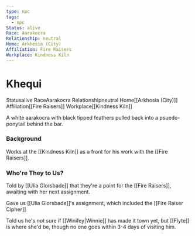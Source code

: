 ```yaml
---
type: npc
tags:
  - npc
Status: alive
Race: Aarakocra
Relationship: neutral
Home: Arkhosia (City)
Affiliation: Fire Raisers
Workplace: Kindness Kiln
---
```


# Khequi
<span class="dataview inline-field"><span class="inline-field-key">Status</span><span class="inline-field-value">alive</span></span>
<span class="dataview inline-field"><span class="inline-field-key">Race</span><span class="inline-field-value">Aarakocra</span></span>
<span class="dataview inline-field"><span class="inline-field-key">Relationship</span><span class="inline-field-value">neutral</span></span>
<span class="dataview inline-field"><span class="inline-field-key">Home</span><span class="inline-field-value">[[Arkhosia (City)]]</span></span>
<span class="dataview inline-field"><span class="inline-field-key">Affiliation</span><span class="inline-field-value">[[Fire Raisers]]</span></span>
<span class="dataview inline-field"><span class="inline-field-key">Workplace</span><span class="inline-field-value">[[Kindness Kiln]]</span></span>

A white aarakocra with black tipped feathers pulled back into a psuedo-ponytail behind the bar. 

### Background
Works at the [[Kindness Kiln]] as a front for his work with the [[Fire Raisers]]. 

### Who're They to Us?
Told by [[Ulia Glorsbade]] that they're a point for the [[Fire Raisers]], awaiting with her next assignment. 

Gave us [[Ulia Glorsbade]]'s assignment, which included the [[Fire Raiser Cipher]] 

Told us he's not sure if [[Winifey|Winnie]] has made it town yet, but [[Flyte]] is where she'd be, though no one goes within 3-4 days of visiting him. 

